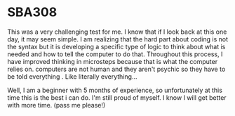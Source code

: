 # SBA308
This was a very challenging test for me. I know that if I look back at this one day, it may seem simple. I am realizing that the hard part about coding is not the syntax but it is developing a specific type of logic to think about what is needed and how to tell the computer to do that. Throughout this process, I have improved thinking in microsteps because that is what the computer relies on. computers are not human and they aren't psychic so they have to be told everything . Like literally everything... 

Well, I am a beginner with 5 months of experience, so unfortunately at this time this is the best i can do. I'm still proud of myself. I know I will get better with more time.
(pass me please!)
